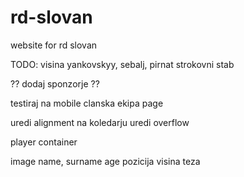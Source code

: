 # rd-slovan
website for rd slovan


TODO:
visina yankovskyy, sebalj, pirnat
strokovni stab

?? dodaj sponzorje ??

testiraj na mobile
clanska ekipa page

uredi alignment na koledarju
uredi overflow



player container

image
name, surname
age
pozicija
visina
teza